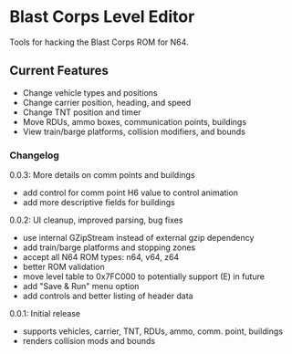 # Blast Corps Level Editor
Tools for hacking the Blast Corps ROM for N64.

## Current Features
* Change vehicle types and positions
* Change carrier position, heading, and speed
* Change TNT position and timer
* Move RDUs, ammo boxes, communication points, buildings
* View train/barge platforms, collision modifiers, and bounds

### Changelog ###
0.0.3: More details on comm points and buildings
* add control for comm point H6 value to control animation
* add more descriptive fields for buildings

0.0.2: UI cleanup, improved parsing, bug fixes

* use internal GZipStream instead of external gzip dependency
* add train/barge platforms and stopping zones
* accept all N64 ROM types: n64, v64, z64
* better ROM validation
* move level table to 0x7FC000 to potentially support (E) in future
* add "Save & Run" menu option
* add controls and better listing of header data

0.0.1: Initial release

* supports vehicles, carrier, TNT, RDUs, ammo, comm. point, buildings
* renders collision mods and bounds